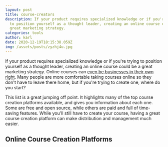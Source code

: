 ```yaml
---
layout: post
title: course-creators
description: If your product requires specialized knowledge or if you're trying
  to position yourself as a thought leader, creating an online course could be a
  great marketing strategy.
categories: tools
author: karl
date: 2020-12-19T18:15:38.059Z
img: /assets/posts/zyzhj4u.jpg
---
```


If your product requires specialized knowledge or if you're trying to position yourself as a thought leader, creating an online course could be a great marketing strategy. Online courses can [even be businesses in their own right](https://www.thepennyhoarder.com/make-money/how-to-create-online-courses/). Many people are more comfortable taking courses online so they don't have to leave there home, but if you're trying to create one, where do you start?

This list is a great jumping off point. It highlights many of the top course creation platforms available, and gives you information about each one. Some are free and open source, while others are paid and full of time-saving features. While you'll still have to create your course, having a great course creation platform can make distribution and management much easier.

## Online Course Creation Platforms